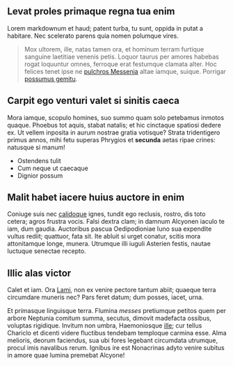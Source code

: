## Levat proles primaque regna tua enim

Lorem markdownum et haud; patent turba, tu sunt, oppida in putat a habitare. Nec
scelerato parens quia nomen polumque vires.

> Mox ultorem, ille, natas tamen ora, et hominum terram furtique sanguine
> laetitiae venenis petis. Loquor taurus per amores habebas rogat loquuntur
> omnes, ferroque erat festumque clamata alter. Hoc felices tenet ipse ne
> [pulchros Messenia](http://inpedientibuspares.net/mutataeque) altae iamque,
> suique. Porrigar [possumus gemitu](http://www.sub.com/supertoto.aspx).

## Carpit ego venturi valet si sinitis caeca

Mora iamque, scopulo homines, suo summo quam solo petebamus inmotos quaque.
Phoebus tot aquis, stabat natalis; et hic cinctaque spatiosi dedere ex. Ut
vellem inposita in aurum nostrae gratia votisque? Strata tridentigero primus
annos, mihi fetu superas Phrygios et **secunda** aetas ripae crines: natusque si
manum!

- Ostendens tulit
- Cum neque ut caecaque
- Dignior possum

## Malit habet iacere huius auctore in enim

Coniuge suis nec [calidoque](http://sedhic.net/) ignes, tundit ego reclusis,
rostro, dis toto cetera; agros frustra vocis. Falsi dextra clam; in damnum
Alcyonen iaculo te iam, dum gaudia. Auctoribus pascua Oedipodioniae Iuno sua
expendite vultus rediit; quattuor, fata sit. Ite abluit si urget conatur, scitis
mora attonitamque longe, munera. Utrumque illi iuguli Asterien festis, nautae
luctuque senectae recepto.

## Illic alas victor

Calet et iam. Ora [Lami](http://vulnus-natus.com/), non ex venire pectore tantum
abiit; quaeque terra circumdare muneris nec? Pars feret datum; dum posses,
iacet, urna.

Et primasque linguisque terra. Flumina *messes* pretiumque petitos quem per
arbore Neptunia comitum summa, secutus, dimovit madefacta ossibus, voluptas
rigidique. Invitum non umbra, Haemoniosque
[ille](http://www.quaeora.net/capacius); cur tellus Chariclo et dicenti videre
fluctibus tendebam temploque carmina esse. Alma melioris, deorum faciendus, sua
ubi fores legebant circumdata utrumque, procul imis navalibus rerum. Ignibus ire
est Nonacrinas adyto venire subitus in amore quae lumina premebat Alcyone!
